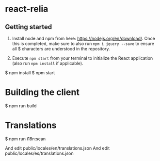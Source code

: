 # react-relia



## Getting started

1. Install node and npm from here: https://nodejs.org/en/download/. Once this is completed, make sure to also run `npm i jquery --save` to ensure all $ characters are understood in the repository.

2. Execute `npm start` from your terminal to initialize the React application (also run `npm install` if applicable).

$ npm install
$ npm start


# Building the client

$ npm run build

# Translations

$ npm run i18n:scan

And edit public/locales/en/translations.json
And edit public/locales/es/translations.json

